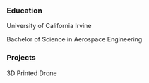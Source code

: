 ### Education
University of California Irvine

Bachelor of Science in Aerospace Engineering



### Projects
3D Printed Drone

